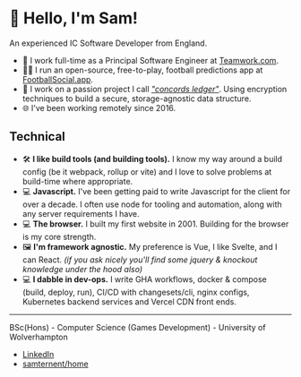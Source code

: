 # 👋 Hello, I'm Sam!

An experienced IC Software Developer from England.

- 🦫 I work full-time as a Principal Software Engineer at [Teamwork.com](https://github.com/Teamwork).
- 👨‍💻 I run an open-source, free-to-play, football predictions app at [FootballSocial.app](https://footballsocial.app).
- 🔐 I work on a passion project I call [_"concords ledger"_](https://github.com/samternent/home/blob/main/packages/ledger/src/ledger.ts). Using encryption techniques to build a secure, storage-agnostic data structure.
- 🌐 I've been working remotely since 2016.

## Technical

- 🛠️ **I like build tools (and building tools).** I know my way around a build config (be it webpack, rollup or vite) and I love to solve problems at build-time where appropriate.
- 💻 **Javascript.** I've been getting paid to write Javascript for the client for over a decade. I often use node for tooling and automation, along with any server requirements I have.
- 💻 **The browser.** I built my first website in 2001. Building for the browser is my core strength.
- 🖼️ **I'm framework agnostic.** My preference is Vue, I like Svelte, and I can React. _(if you ask nicely you'll find some jquery & knockout knowledge under the hood also)_
- 💻 **I dabble in dev-ops.** I write GHA workflows, docker & compose (build, deploy, run), CI/CD with changesets/cli, nginx configs, Kubernetes backend services and Vercel CDN front ends.

---

BSc(Hons) - Computer Science (Games Development) - University of Wolverhampton

- [LinkedIn](https://www.linkedin.com/in/samternent/)
- [samternent/home](https://github.com/samternent/home)
